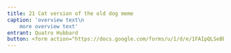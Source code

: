 ```yaml
---
title: 21 Cat version of the old dog meme
caption: 'overview text\n
    more overview text'
entrant: Quatro Hubbard
button: <form action="https://docs.google.com/forms/u/1/d/e/1FAIpQLSeBblQMqbBMeuApn2iPdutPu_wvMXp7h9YlIcRDEgHzWuKEQw/formResponse" method="post"><div class="form-element"></div><span>Votes</span><input type="text" name="entry.1887201381" required placeholder="$"></br><span>Email</span><input type="text" name="entry.882766101" required><button type="submit" name="button">Cast Votes</button></form>
---
```

